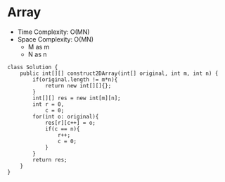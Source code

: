 # Array
* Time Complexity: O(MN)
* Space Complexity: O(MN)
	* M as m
	* N as n
```
class Solution {
    public int[][] construct2DArray(int[] original, int m, int n) {
        if(original.length != m*n){
            return new int[][]{};
        }
        int[][] res = new int[m][n];
        int r = 0,
            c = 0;
        for(int o: original){
            res[r][c++] = o;
            if(c == n){
                r++;
                c = 0;
            }
        }
        return res;
    }
}
```